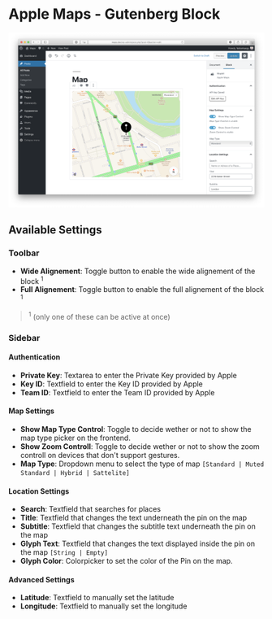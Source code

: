 # Apple Maps - Gutenberg Block

![Apple Maps Gutenberg Block inside the Gutenberg Editor](screenshot.png)

## Available Settings

### Toolbar

- **Wide Alignement**: Toggle button to enable the wide alignement of the block <sup>1</sup>
- **Full Alignement**: Toggle button to enable the full alignement of the block <sup>1</sup>

> <sup>1</sup> (only one of these can be active at once)

### Sidebar

#### Authentication

- **Private Key**: Textarea to enter the Private Key provided by Apple
- **Key ID**: Textfield to enter the Key ID provided by Apple
- **Team ID**: Textfield to enter the Team ID provided by Apple

#### Map Settings

- **Show Map Type Control**: Toggle to decide wether or not to show the map type picker on the frontend.
- **Show Zoom Controll**: Toggle to decide wether or not to show the zoom controll on devices that don't support gestures.
- **Map Type**: Dropdown menu to select the type of map `[Standard | Muted Standard | Hybrid | Sattelite]`

#### Location Settings

- **Search**: Textfield that searches for places
- **Title**: Textfield that changes the text underneath the pin on the map
- **Subtitle**: Textfield that changes the subtitle text underneath the pin on the map
- **Glyph Text**: Textfield that changes the text displayed inside the pin on the map `[String | Empty]`
- **Glyph Color**: Colorpicker to set the color of the Pin on the map.

#### Advanced Settings
- **Latitude**: Textfield to manually set the latitude 
- **Longitude**: Textfield to manually set the longitude 
